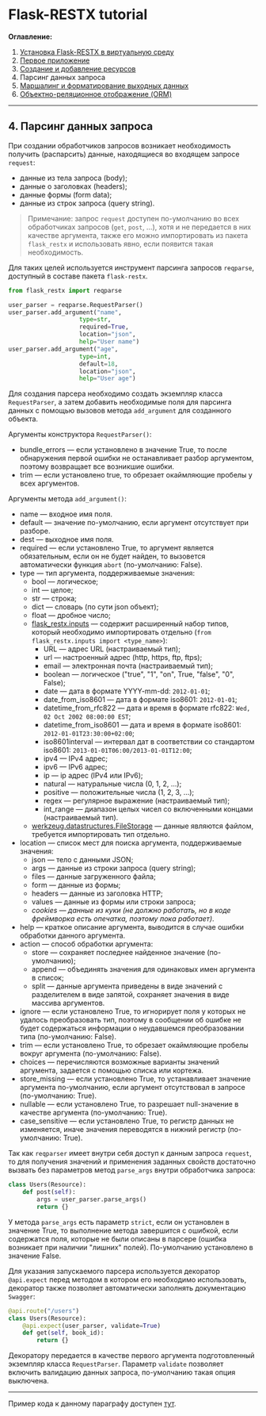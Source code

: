 # Flask-RESTX tutorial

**Оглавление:**

1. [Установка Flask-RESTX в виртуальную среду](../01_virtual_environment/README.md)
2. [Первое приложение](../02_first_application/README.md)
3. [Создание и добавление ресурсов](../03_creating_resources/README.md)
4. Парсинг данных запроса
5. [Маршалинг и форматирование выходных данных](../05_marshalling/README.md)
6. [Объектно-реляционное отображение (ORM)](../06_orm/README.md)

---

## 4. Парсинг данных запроса

При создании обработчиков запросов возникает необходимость получить (распарсить) данные, находящиеся во входящем запросе `request`:
* данные из тела запроса (body);
* данные о заголовках (headers);
* данные формы (form data);
* данные из строк запроса (query string).

> Примечание: запрос `request` доступен по-умолчанию во всех обработчиках запросов (`get`, `post`, ...), хотя и не передается в них качестве аргумента, также его можно импортировать из пакета `flask_restx` и использовать явно, если появится такая необходимость. 

Для таких целей используется инструмент парсинга запросов `reqparse`, доступный в составе пакета `flask-restx`.

```python
from flask_restx import reqparse

user_parser = reqparse.RequestParser()
user_parser.add_argument("name", 
                    type=str, 
                    required=True, 
                    location="json", 
                    help="User name")
user_parser.add_argument("age", 
                    type=int, 
                    default=18, 
                    location="json", 
                    help="User age")
```

Для создания парсера необходимо создать экземпляр класса `RequestParser`, а затем добавить необходимые поля для парсинга данных с помощью вызовов метода `add_argument` для созданного объекта.

Аргументы конструктора `RequestParser()`:
* bundle_errors — если установлено в значение True, то после обнаружения первой ошибки не останавливает разбор аргументом, поэтому возвращает все возникшие ошибки.
* trim — если установлено true, то обрезает окаймляющие пробелы у всех аргументов.

Аргументы метода `add_argument()`:
* name — входное имя поля.
* default — значение по-умолчанию, если аргумент отсутствует при разборе.
* dest — выходное имя поля.
* required — если установлено True, то аргумент является обязательным, если он не будет найден, то вызовется автоматически функция `abort` (по-умолчанию: False).
* type — тип аргумента, поддерживаемые значения: 
  * bool — логическое;
  * int — целое;
  * str — строка;
  * dict — cловарь (по сути json объект);
  * float — дробное число; 
  * [flask_restx.inputs](https://flask-restx.readthedocs.io/en/latest/api.html#module-flask_restx.inputs) — содержит расширенный набор типов, который необходимо импортировать отдельно (`from flask_restx.inputs import <type_name>`):
    * URL — адрес URL (настраиваемый тип);
    * url — настроенный адрес (http, https, ftp, ftps);
    * email — электронная почта (настраиваемый тип);
    * boolean — логическое ("true", "1", "on", True, "false", "0", False);
    * date — дата в формате YYYY-mm-dd: `2012-01-01`;
    * date_from_iso8601 — дата в формате iso8601: `2012-01-01`;
    * datetime_from_rfc822 — дата и время в формате rfc822: `Wed, 02 Oct 2002 08:00:00 EST`;
    * datetime_from_iso8601 — дата и время в формате iso8601: `2012-01-01T23:30:00+02:00`;
    * iso8601interval — интервал дат в соответствии со стандартом iso8601: `2013-01-01T06:00/2013-01-01T12:00`;
    * ipv4 — IPv4 адрес;
    * ipv6 — IPv6 адрес;
    * ip — ip адрес (IPv4 или IPv6);
    * natural — натуральные числа (0, 1, 2, ...);
    * positive — положительные числа (1, 2, 3, ...);
    * regex — регулярное выражение (настраиваемый тип);
    * int_range — диапазон целых чисел со включенными концами (настраиваемый тип).
  * [werkzeug.datastructures.FileStorage](https://werkzeug.palletsprojects.com/en/2.0.x/datastructures/#others) — данные являются файлом, требуется импортировать тип отдельно.
* location — список мест для поиска аргумента, поддерживаемые значения: 
  * json — тело с данными JSON;
  * args — данные из строки запроса (query string);
  * files — данные загруженного файла;
  * form — данные из формы;
  * headers — данные из заголовка HTTP;
  * values — данные из формы или строки запроса;
  * *cookies — данные из куки (не должно работать, но в коде фреймворка есть опечатка, поэтому пока работает)*.
* help — краткое описание аргумента, выводится в случае ошибки обработки данного аргумента.
* action — способ обработки аргумента: 
  * store — сохраняет последнее найденное значение (по-умолчанию);
  * append — объединять значения для одинаковых имен аргумента в список;
  * split — данные аргумента приведены в виде значений с разделителем в виде запятой, сохраняет значения в виде массива аргументов.
* ignore — если установлено True, то игнорирует поля у которых не удалось преобразовать тип, поэтому в сообщении об ошибке не будет содержаться информации о неудавшемся преобразовании типа (по-умолчанию: False).
* trim — если установлено True, то обрезает окаймляющие пробелы вокруг аргумента (по-умолчанию: False).
* choices — перечисляются возможные варианты значений аргумента, задается с помощью списка или кортежа.
* store_missing — если установлено True, то устанавливает значение аргумента по-умолчанию, если аргумент отсутствовал в запросе (по-умолчанию: True).
* nullable — если установлено True, то разрешает null-значение в качестве аргумента (по-умолчанию: True).
* case_sensitive — если установлено True, то регистр данных не изменяется, иначе значения переводятся в нижний регистр (по-умолчанию: True).


Так как `reqparser` имеет внутри себя доступ к данным запроса `request`, то для получения значений и применения заданных свойств достаточно вызвать без параметров метод `parse_args` внутри обработчика запроса:

```python
class Users(Resource):
    def post(self):
        args = user_parser.parse_args()
        return {}
```

У метода `parse_args` есть параметр `strict`, если он установлен в значение True, то выполнение метода завершится с ошибкой, если содержатся поля, которые не были описаны в парсере (ошибка возникает при наличии "лишних" полей). По-умолчанию установлено в значение False. 

Для указания запускаемого парсера используется декоратор `@api.expect` перед методом в котором его необходимо использовать, декоратор также позволяет автоматически заполнять документацию `Swagger`:

```python
@api.route("/users")
class Users(Resource):
    @api.expect(user_parser, validate=True)
    def get(self, book_id):
        return {}
```

Декоратору передается в качестве первого аргумента подготовленный экземпляр класса `RequestParser`. Параметр `validate` позволяет включить валидацию данных запроса, по-умолчанию такая опция выключена.

---

Пример кода к данному параграфу доступен [тут](./main.py).
